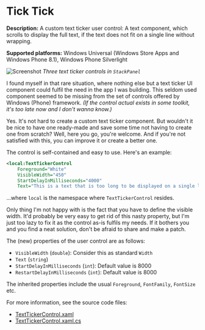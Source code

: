 Tick Tick
=========

**Description:** A custom text ticker user control: A text component, which
scrolls to display the full text, if the text does not fit on a single line
without wrapping.

**Supported platforms:** Windows Universal (Windows Store Apps and Windows Phone 8.1), Windows Phone Silverlight

![Screenshot](https://raw.githubusercontent.com/tompaana/my-2-bits/master/TickTick/Screenshots/TickTickScreenshotSmall.png)
*Three text ticker controls in `StackPanel`*

I found myself in that rare situation, where nothing else but a text ticker UI
component could fulfil the need in the app I was building. This seldom used
component seemed to be missing from the set of controls offered by Windows
(Phone) framework. *(If the control actual exists in some toolkit, it's too late
now and I don't wanna know.)*

Yes. It's not hard to create a custom text ticker component. But wouldn't it be
nice to have one ready-made and save some time not having to create one from
scratch? Well, here you go, you're welcome. And if you're not satisfied with
this, you can improve it or create a better one.

The control is self-contained and easy to use. Here's an example:

```xml
<local:TextTickerControl
    Foreground="White"
    VisibleWidth="450"
    StartDelayInMilliseconds="4000"
    Text="This is a text that is too long to be displayed on a single line without wrapping." />
```

...where `local` is the namespace where `TextTickerControl` resides.

Only thing I'm not happy with is the fact that you have to define the visible
width. It'd probably be very easy to get rid of this nasty property, but I'm
just too lazy to fix it as the control as-is fulfils my needs. If it bothers
you and you find a neat solution, don't be afraid to share and make a patch.

The (new) properties of the user control are as follows:

* `VisibleWidth` (`double`): Consider this as standard `Width`
* `Text` (`string`)
* `StartDelayInMilliseconds` (`int`): Default value is 8000
* `RestartDelayInMilliseconds` (`int`): Default value is 8000

The inherited properties include the usual `Foreground`, `FontFamily`,
`FontSize` etc.

For more information, see the source code files:

* [TextTickerControl.xaml](https://github.com/tompaana/my-2-bits/blob/master/TickTick/TickTick/TickTick.Shared/TextTickerControl.xaml)
* [TextTickerControl.xaml.cs](https://github.com/tompaana/my-2-bits/blob/master/TickTick/TickTick/TickTick.Shared/TextTickerControl.xaml.cs)
